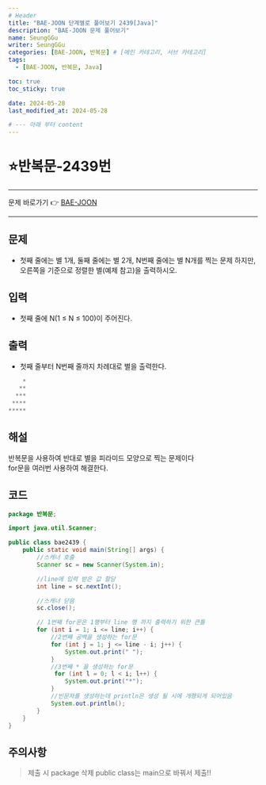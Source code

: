 ```yaml
---
# Header
title: "BAE-JOON 단계별로 풀어보기 2439[Java]"
description: "BAE-JOON 문제 풀어보기"
name: SeungGGu
writer: SeungGGu
categories: [BAE-JOON, 반복문] # [메인 카테고리, 서브 카테고리]
tags:
  - [BAE-JOON, 반복문, Java]

toc: true
toc_sticky: true

date: 2024-05-28
last_modified_at: 2024-05-28

# --- 아래 부터 content
---
```


# ⭐반복문-2439번

---

문제 바로가기 👉 [BAE-JOON](https://www.acmicpc.net/problem/2439 "반복문")

---

## 문제

- 첫째 줄에는 별 1개, 둘째 줄에는 별 2개, N번째 줄에는 별 N개를 찍는 문제  하지만, 오른쪽을 기준으로 정렬한 별(예제 참고)을 출력하시오.

## 입력

- 첫째 줄에 N(1 ≤ N ≤ 100)이 주어진다.

## 출력

- 첫째 줄부터 N번째 줄까지 차례대로 별을 출력한다.

```Java
    *
   **
  ***
 ****
*****
```

## 해설

반복문을 사용하여 반대로 별을 피라미드 모양으로 찍는 문제이다  
for문을 여러번 사용하여 해결한다.

## 코드

```java
package 반복문;

import java.util.Scanner;

public class bae2439 {
    public static void main(String[] args) {
        //스캐너 호출
        Scanner sc = new Scanner(System.in);

        //line에 입력 받은 값 할당
        int line = sc.nextInt();

        //스캐너 닫음
        sc.close();

        // 1번째 for문은 1행부터 line 행 까지 출력하기 위한 큰틀
        for (int i = 1; i <= line; i++) {
            //2번째 공백을 생성하는 for문
            for (int j = 1; j <= line - i; j++) {
                System.out.print(" ");
            }
            //3번째 * 을 생성하는 for문
             for (int l = 0; l < i; l++) {
                System.out.print("*");
            }
            //빈문자를 생성하는데 println은 생성 될 시에 개행되게 되어있음
            System.out.println();
        }
    }
}
```

## 주의사항

> 제출 시 package 삭제 public class는 main으로 바꿔서 제출!!